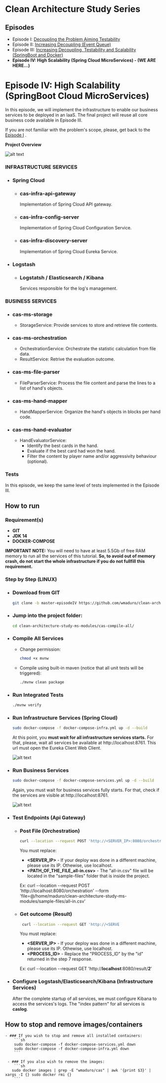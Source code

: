 
[//]: # 
[eps-I]: <https://github.com/wmaduro/clean-architecture-study/tree/master-sync>
[eps-II]: <https://github.com/wmaduro/clean-architecture-study/tree/master-eventbus>
[eps-III]: <https://github.com/wmaduro/clean-architecture-study-ms-modules/tree/master>

# Clean Architecture Study Series

## Episodes
- Episode I: [Decoupling the Problem Aiming Testability][eps-I]
- Episode II: [Increasing Decoupling (Event Queue)][eps-II]
- Episode III: [Increasing Decoupling, Testability and Scalability (SpringBoot and Docker)][eps-III]
- **Episode IV: High Scalability (Spring Cloud MicroServices) - (WE ARE HERE...)**



# Episode IV: High Scalability (SpringBoot Cloud MicroServices)

In this episode, we will implement the infrastructure to enable our business services to be deployed in an IaaS.
The final project will reuse all core business code available in Episode III.

If you are not familiar with the problem's scope, please, get back to the [Episode I][eps-I] .

**Project Overview**

![alt text](https://raw.githubusercontent.com/wmaduro/clean-architecture-study-ms-modules/master-episodeIV/md-files/overview-iaas.png)

### INFRASTRUCTURE SERVICES
- ### Spring Cloud
    - ### cas-infra-api-gateway
        Implementation of Spring Cloud API gateway.
    - ### cas-infra-config-server
        Implementation of Spring Cloud Configuration Service.
    - ### cas-infra-discovery-server
        Implementation of Spring Cloud Eureka Service.
- ### Logstash        
    - ### Logstatsh / Elasticsearch / Kibana
        Services responsible for the log's management.                      
    
### BUSINESS SERVICES
- ### cas-ms-storage
    - StorageService: Provide services to store and retrieve file contents.
      
- ### cas-ms-orchestration
    - OrchestrationService: Orchestrate the statistic calculation from file data. 
    - ResultService: Retrive the evaluation outcome.

- ### cas-ms-file-parser
    -  FileParserService: Process the file content and parse the lines to a list of hand's objects.

- ### cas-ms-hand-mapper
    -  HandMapperService: Organize the hand's objects in blocks per hand code.

- ### cas-ms-hand-evaluator
    -  HandEvaluatorService:
        -   Identify the best cards in the hand.
        -   Evaluate if the best card had won the hand.
        -   Filter the content by player name and/or aggressivity behaviour (optional).

### Tests
In this episode, we keep the same level of tests implemented in the Episode III.


## How to run

### Requirement(s)
- **GIT**
- **JDK 14**
- **DOCKER-COMPOSE**

**IMPORTANT NOTE:** You will need to have at least 5.5Gb of free RAM memory to run all the services of this tutorial. **So, to avoid out of memory crash, do not start the whole infrastructure if you do not fullfill this requirement.** 

### Step by Step (LINUX)
- ### Download from GIT
     ```sh
    git clone -b master-episodeIV https://github.com/wmaduro/clean-architecture-study-ms-modules.git
    ```
- ### Jump into the project folder: 
    ```sh
    cd clean-architecture-study-ms-modules/cas-compile-all/
    ```    

- ### Compile All Services
    - Change permission:
        ```sh
        chmod +x mvnw
        ```    
    - Compile using built-in maven  (notice that all unit tests will be triggered): 
        ```sh
        ./mvnw clean package
        ```
- ### Run Integrated Tests
    ```sh
    ./mvnw verify
    ```
- ### Run Infrastructure Services (Spring Cloud)
    ```sh
    sudo docker-compose -f docker-compose-infra.yml up -d --build
    ``` 
    At this point, you **must wait for all infrastructure services starts.** For that, please, wait all services be available at http://localhost:8761. This url must open the Eureka Client Web Client.
        
    ![alt text](https://raw.githubusercontent.com/wmaduro/clean-architecture-study-ms-modules/master-episodeIV/md-files/eureka-infra-services.png)

- ### Run Business Services
    ```sh
    sudo docker-compose -f docker-compose-services.yml up -d --build
    ``` 
    Again, you must wait for business services fully starts. For that, check if the services are visible at http://localhost:8761.
        
    ![alt text](https://raw.githubusercontent.com/wmaduro/clean-architecture-study-ms-modules/master-episodeIV/md-files/eureka-all-services.png)

- ### Test Endpoints (Api Gateway)
    - ### Post File (Orchestration)
        ```sh
        curl --location --request POST 'http://<SERVER_IP>:8080/orchestration' --form 'file=@<PATH_OF_THE_FILE_all-in.csv>'
        ```  
        You must replace:
       * **<SERVER_IP>** - If your deploy was done in a different machine, please use its IP. Othewise, use localhost.
        * **<PATH_OF_THE_FILE_all-in.csv>** - The "all-in.csv" file will be located in the "sample-files" folder that is inside the project.
    
        Ex: curl --location --request POST 'http://localhost:8080/orchestration' --form 'file=@/home/maduro/clean-architecture-study-ms-modules/sample-files/all-in.csv'

    - ### Get outcome (Result)
        ```sh
         curl --location --request GET 'http://<SERVE                      R_IP>:8080/result/<PROCESS_ID>'
        ```  
        You must replace:
        * **<SERVER_IP>** - If your deploy was done in a different machine, please use its IP. Othewise, use localhost.
        * **<PROCESS_ID>** - Replace the "PROCESS_ID" by the "id" returned in the step 7 response.

        Ex: curl --location --request GET 'http://**localhost**:8080/result/**2**'

- ### Configure Logstash/Elasticsearch/Kibana (Infrastructure Services)
    After the complete startup of all services, we must configure Kibana to access the services's logs. The "index pattern" for all services is **caslog**.

## How to stop and remove images/containers
    - ### If you wish to stop and remove all installed containers:
        ```sh
        sudo docker-compose -f docker-compose-services.yml down
        sudo docker-compose -f docker-compose-infra.yml down
        ```
    
     - ### If you also wish to remove the images:
        ```sh
       sudo docker images | grep -E "wmaduro/cas" | awk '{print $3}' | xargs -I {} sudo docker rmi {}
        ```
        


